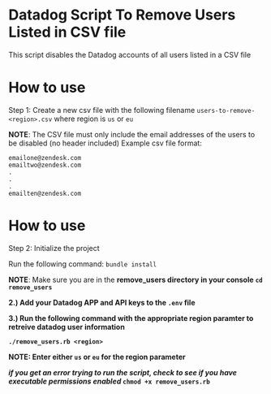 # Datadog Script To Remove Users Listed in CSV file
This script disables the Datadog accounts of all users listed in a CSV file

# How to use
Step 1: Create a new csv file with the following filename `users-to-remove-<region>.csv` where region is `us` or `eu`

**NOTE**: The CSV file must only include the email addresses of the users to be disabled (no header included) 
Example csv file format:
```
emailone@zendesk.com
emailtwo@zendesk.com
.
.
.
emailten@zendesk.com
```

# How to use
Step 2: Initialize the project

Run the following command:
`bundle install`

**NOTE**: Make sure you are in the <strong>remove_users<strong> directory in your console
`cd remove_users`

2.) Add your Datadog **APP** and **API** keys to the `.env` file

3.) Run the following command with the appropriate region paramter to retreive datadog user information

`./remove_users.rb <region>`

**NOTE**: Enter either `us` or `eu` for the region parameter

*if you get an error trying to run the script, check to see if you have executable permissions enabled*
`chmod +x remove_users.rb`
